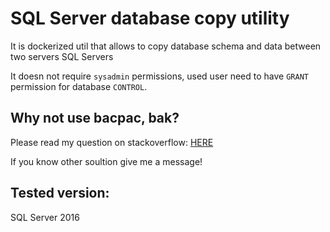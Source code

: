 # SQL Server database copy utility

It is dockerized util that allows to copy database schema and data between two servers SQL Servers

It doesn not require `sysadmin` permissions, used user need to have `GRANT` permission for database `CONTROL`.

## Why not use bacpac, bak? 

Please read my question on stackoverflow: [HERE]([https://link](https://stackoverflow.com/questions/62877740/copy-content-of-sql-server-2016-db))

If you know other soultion give me a message!

## Tested version:

SQL Server 2016